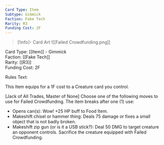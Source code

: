 ```yaml
---
Card Type: Item
Subtype: Gimmick
Faction: Fake Tech
Rarity: R3
Funding Cost: 2F
---
```

> [!info]- Card Art
> ![[Failed Crowdfunding.png]]

Card Type: [[Item]] - Gimmick  
Faction: [[Fake Tech]]  
Rarity: [[R3]]  
Funding Cost: 2F  

Rules Text:  

This Item equips for a 1F cost to a Creature card you control.  

[Jack of All Trades, Master of None] Choose one of the following moves to use for Failed Crowdfunding. The item breaks after one (1) use:
- Opens can(s): Wow! +25 HP buff to Food Item.
- Makeshift chisel or hammer thing:  Deals 75 damage or fixes a small object that is not badly broken.
- Makeshift zip gun (or is it a USB stick?): Deal 50 DMG to target creature an opponent controls.  Sacrifice the creature equipped with Failed Crowdfunding.  